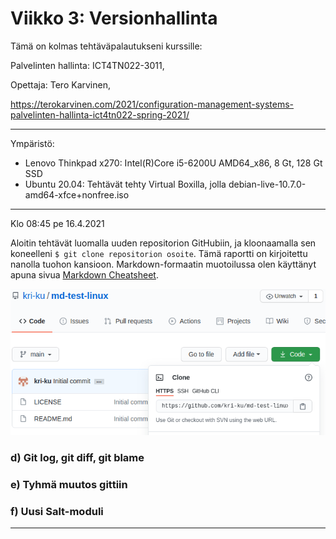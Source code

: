 # Viikko 3: Versionhallinta

Tämä on kolmas tehtäväpalautukseni kurssille:

Palvelinten hallinta: ICT4TN022-3011,

Opettaja: Tero Karvinen,

<https://terokarvinen.com/2021/configuration-management-systems-palvelinten-hallinta-ict4tn022-spring-2021/>

--------------

Ympäristö:
- Lenovo Thinkpad x270: Intel(R)Core i5-6200U AMD64_x86, 8 Gt, 128 Gt SSD
- Ubuntu 20.04: Tehtävät tehty Virtual Boxilla, jolla debian-live-10.7.0-amd64-xfce+nonfree.iso

---------
Klo 08:45 pe 16.4.2021

Aloitin tehtävät luomalla uuden repositorion GitHubiin, ja kloonaamalla sen koneelleni `$ git clone repositorion osoite`. Tämä raportti on kirjoitettu nanolla tuohon kansioon.
Markdown-formaatin muotoilussa olen käyttänyt apuna sivua [Markdown Cheatsheet](https://github.com/adam-p/markdown-here/wiki/Markdown-Cheatsheet).

![Osoitteen löytäminen GitHubista](/pictures/1.png)

### d) Git log, git diff, git blame
### e) Tyhmä muutos gittiin
### f) Uusi Salt-moduli 

----

